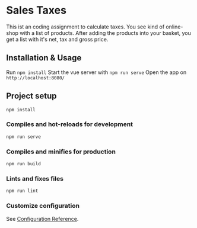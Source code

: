 # Sales Taxes

This ist an coding assignment to calculate taxes. You see kind of online-shop with a list of products. After adding the products into your basket, you get a list with it's net, tax and gross price.

## Installation & Usage

Run `npm install`
Start the vue server with `npm run serve`
Open the app on `http://localhost:8080/ `

## Project setup

```
npm install
```

### Compiles and hot-reloads for development

```
npm run serve
```

### Compiles and minifies for production

```
npm run build
```

### Lints and fixes files

```
npm run lint
```

### Customize configuration

See [Configuration Reference](https://cli.vuejs.org/config/).
